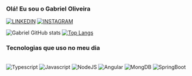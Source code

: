 
### Olá! Eu sou o Gabriel Oliveira

[![LINKEDIN](https://img.shields.io/badge/LinkedIn-0077B5?style=for-the-badge&logo=linkedin&logoColor=white)](https://www.linkedin.com/in/gabriel-oliveira-297668147/)
[![INSTAGRAM](https://img.shields.io/badge/Instagram-E4405F?style=for-the-badge&logo=instagram&logoColor=white)](https://www.instagram.com/gabriel.oliveira02/)


![Gabriel GitHub stats](https://github-readme-stats.vercel.app/api?username=GabrielOliveira9400&count_private=true&show_icons=true&theme=tokyonight)
[![Top Langs](https://github-readme-stats.vercel.app/api/top-langs/?username=anuraghazra&layout=compact&theme=tokyonight)](https://github.com/GabrielOliveira9400/github-readme-stats)
<br>
### Tecnologias que uso no meu dia

<div style="display: inline_block"><br/>
  <img aling="center" alt="Typescript" src="https://img.shields.io/badge/TypeScript-007ACC?style=for-the-badge&logo=typescript&logoColor=white" />
  <img aling="center" alt="Javascript" src="https://img.shields.io/badge/JavaScript-323330?style=for-the-badge&logo=javascript&logoColor=F7DF1E" />
  <img aling="center" alt="NodeJS" src="https://img.shields.io/badge/Node.js-43853D?style=for-the-badge&logo=node.js&logoColor=white" />
  <img aling="center" alt="Angular" src="https://img.shields.io/badge/Angular-DD0031?style=for-the-badge&logo=angular&logoColor=white" />
  <img aling="center" alt="MongDB" src="https://img.shields.io/badge/MongoDB-4EA94B?style=for-the-badge&logo=mongodb&logoColor=white" />
  <img aling="center" alt="SpringBoot" src="https://img.shields.io/badge/Spring-6DB33F?style=for-the-badge&logo=spring&logoColor=white" />
</div>
